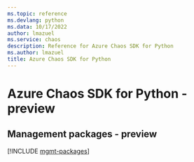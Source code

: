 ```yaml
---
ms.topic: reference
ms.devlang: python
ms.data: 10/17/2022
author: lmazuel
ms.service: chaos
description: Reference for Azure Chaos SDK for Python
ms.author: lmazuel
title: Azure Chaos SDK for Python
---
```

# Azure Chaos SDK for Python - preview

## Management packages - preview
[!INCLUDE [mgmt-packages](chaos-mgmt-index.md)]